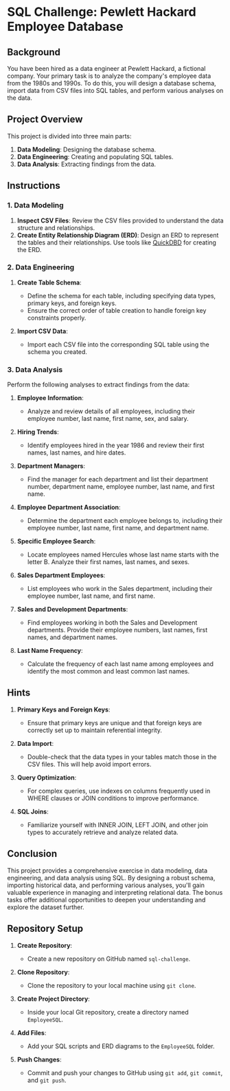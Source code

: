 # SQL Challenge: Pewlett Hackard Employee Database

## Background

You have been hired as a data engineer at Pewlett Hackard, a fictional company. Your primary task is to analyze the company's employee data from the 1980s and 1990s. To do this, you will design a database schema, import data from CSV files into SQL tables, and perform various analyses on the data.

## Project Overview

This project is divided into three main parts:

1. **Data Modeling**: Designing the database schema.
2. **Data Engineering**: Creating and populating SQL tables.
3. **Data Analysis**: Extracting findings from the data.

## Instructions

### 1. Data Modeling

1. **Inspect CSV Files**: Review the CSV files provided to understand the data structure and relationships.
2. **Create Entity Relationship Diagram (ERD)**: Design an ERD to represent the tables and their relationships. Use tools like [QuickDBD](https://www.quickdatabasediagrams.com) for creating the ERD.

### 2. Data Engineering

1. **Create Table Schema**:
   - Define the schema for each table, including specifying data types, primary keys, and foreign keys.
   - Ensure the correct order of table creation to handle foreign key constraints properly.

2. **Import CSV Data**:
   - Import each CSV file into the corresponding SQL table using the schema you created.

### 3. Data Analysis

Perform the following analyses to extract findings from the data:

1. **Employee Information**:
   - Analyze and review details of all employees, including their employee number, last name, first name, sex, and salary.

2. **Hiring Trends**:
   - Identify employees hired in the year 1986 and review their first names, last names, and hire dates.

3. **Department Managers**:
   - Find the manager for each department and list their department number, department name, employee number, last name, and first name.

4. **Employee Department Association**:
   - Determine the department each employee belongs to, including their employee number, last name, first name, and department name.

5. **Specific Employee Search**:
   - Locate employees named Hercules whose last name starts with the letter B. Analyze their first names, last names, and sexes.

6. **Sales Department Employees**:
   - List employees who work in the Sales department, including their employee number, last name, and first name.

7. **Sales and Development Departments**:
   - Find employees working in both the Sales and Development departments. Provide their employee numbers, last names, first names, and department names.

8. **Last Name Frequency**:
   - Calculate the frequency of each last name among employees and identify the most common and least common last names.


## Hints

1. **Primary Keys and Foreign Keys**:
   - Ensure that primary keys are unique and that foreign keys are correctly set up to maintain referential integrity.

2. **Data Import**:
   - Double-check that the data types in your tables match those in the CSV files. This will help avoid import errors.

3. **Query Optimization**:
   - For complex queries, use indexes on columns frequently used in WHERE clauses or JOIN conditions to improve performance.

4. **SQL Joins**:
   - Familiarize yourself with INNER JOIN, LEFT JOIN, and other join types to accurately retrieve and analyze related data.

## Conclusion

This project provides a comprehensive exercise in data modeling, data engineering, and data analysis using SQL. By designing a robust schema, importing historical data, and performing various analyses, you'll gain valuable experience in managing and interpreting relational data. The bonus tasks offer additional opportunities to deepen your understanding and explore the dataset further. 

## Repository Setup

1. **Create Repository**: 
   - Create a new repository on GitHub named `sql-challenge`.

2. **Clone Repository**: 
   - Clone the repository to your local machine using `git clone`.

3. **Create Project Directory**: 
   - Inside your local Git repository, create a directory named `EmployeeSQL`.

4. **Add Files**: 
   - Add your SQL scripts and ERD diagrams to the `EmployeeSQL` folder.

5. **Push Changes**: 
   - Commit and push your changes to GitHub using `git add`, `git commit`, and `git push`.



